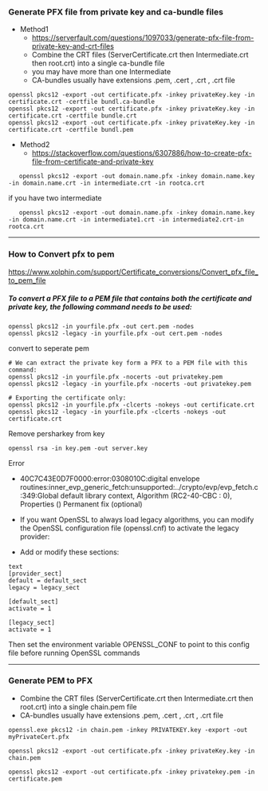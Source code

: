 

### Generate PFX file from private key and ca-bundle files
* Method1
  - https://serverfault.com/questions/1097033/generate-pfx-file-from-private-key-and-crt-files
  - Combine the CRT files (ServerCertificate.crt then Intermediate.crt then root.crt) into a single ca-bundle file
  - you may have more than one Intermediate
  - CA-bundles usually have extensions .pem, .cert , .crt , .crt file
```
openssl pkcs12 -export -out certificate.pfx -inkey privateKey.key -in certificate.crt -certfile bundl.ca-bundle
openssl pkcs12 -export -out certificate.pfx -inkey privateKey.key -in certificate.crt -certfile bundle.crt
openssl pkcs12 -export -out certificate.pfx -inkey privateKey.key -in certificate.crt -certfile bundl.pem
```

* Method2
  - https://stackoverflow.com/questions/6307886/how-to-create-pfx-file-from-certificate-and-private-key
```
   openssl pkcs12 -export -out domain.name.pfx -inkey domain.name.key -in domain.name.crt -in intermediate.crt -in rootca.crt
```
   if you have two intermediate
```
   openssl pkcs12 -export -out domain.name.pfx -inkey domain.name.key -in domain.name.crt -in intermediate1.crt -in intermediate2.crt-in rootca.crt
```
------------------------------------------------------------------------------------------------------------------------------




### How to Convert pfx to pem
https://www.xolphin.com/support/Certificate_conversions/Convert_pfx_file_to_pem_file

##### To convert a PFX file to a PEM file that contains both the certificate and private key, the following command needs to be used:
```
openssl pkcs12 -in yourfile.pfx -out cert.pem -nodes
openssl pkcs12 -legacy -in yourfile.pfx -out cert.pem -nodes

```
 
convert to seperate pem
```
# We can extract the private key form a PFX to a PEM file with this command:
openssl pkcs12 -in yourfile.pfx -nocerts -out privatekey.pem
openssl pkcs12 -legacy -in yourfile.pfx -nocerts -out privatekey.pem

# Exporting the certificate only:
openssl pkcs12 -in yourfile.pfx -clcerts -nokeys -out certificate.crt
openssl pkcs12 -legacy -in yourfile.pfx -clcerts -nokeys -out certificate.crt

```
Remove persharkey from key
```
openssl rsa -in key.pem -out server.key 
```
Error
* 40C7C43E0D7F0000:error:0308010C:digital envelope routines:inner_evp_generic_fetch:unsupported:../crypto/evp/evp_fetch.c:349:Global default library context, Algorithm (RC2-40-CBC : 0), Properties ()
Permanent fix (optional)

* If you want OpenSSL to always load legacy algorithms, you can modify the OpenSSL configuration file (openssl.cnf) to activate the legacy provider:

- Add or modify these sections:
```
text
[provider_sect]
default = default_sect
legacy = legacy_sect

[default_sect]
activate = 1

[legacy_sect]
activate = 1
```
Then set the environment variable OPENSSL_CONF to point to this config file before running OpenSSL commands

------------------------------------------------------------------------------------------------------------------------------------------


### Generate PEM to PFX  
- Combine the CRT files (ServerCertificate.crt then Intermediate.crt then root.crt) into a single chain.pem file
- CA-bundles usually have extensions .pem, .cert , .crt , .crt file
```
openssl.exe pkcs12 -in chain.pem -inkey PRIVATEKEY.key -export -out myPrivateCert.pfx
```
```
openssl pkcs12 -export -out certificate.pfx -inkey privateKey.key -in chain.pem
```
```
openssl pkcs12 -export -out certificate.pfx -inkey privatekey.pem -in certificate.pem
```
